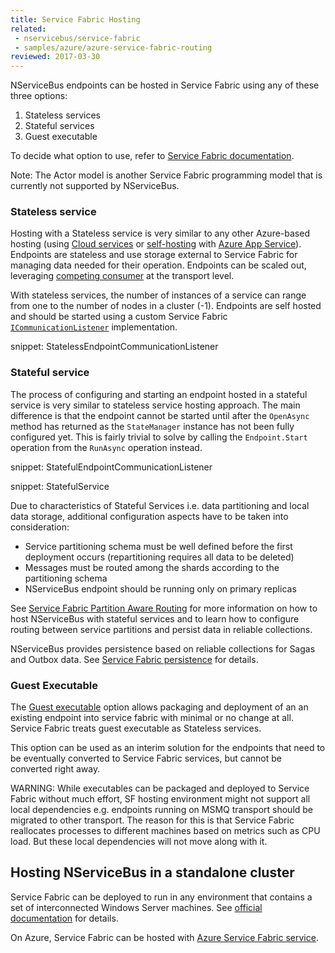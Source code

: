 ```yaml
---
title: Service Fabric Hosting
related:
 - nservicebus/service-fabric
 - samples/azure/azure-service-fabric-routing
reviewed: 2017-03-30
---
```


NServiceBus endpoints can be hosted in Service Fabric using any of these three options:

1. Stateless services
1. Stateful services
1. Guest executable 

To decide what option to use, refer to [Service Fabric documentation](https://docs.microsoft.com/en-us/azure/service-fabric/service-fabric-overview).

Note: The Actor model is another Service Fabric programming model that is currently not supported by NServiceBus.

### Stateless service

Hosting with a Stateless service is very similar to any other Azure-based hosting (using [Cloud services](/nservicebus/hosting/cloud-services-host) or [self-hosting](/nservicebus/hosting/#self-hosting) with [Azure App Service](https://docs.microsoft.com/en-us/azure/app-service/)). Endpoints are stateless and use storage external to Service Fabric for managing data needed for their operation. Endpoints can be scaled out, leveraging [competing consumer](/nservicebus/transports/scale-out) at the transport level.

With stateless services, the number of instances of a service can range from one to the number of nodes in a cluster (-1). Endpoints are self hosted and should be started using a custom Service Fabric [`ICommunicationListener`](https://docs.microsoft.com/en-us/azure/service-fabric/service-fabric-reliable-services-communication) implementation.

snippet: StatelessEndpointCommunicationListener

### Stateful service

The process of configuring and starting an endpoint hosted in a stateful service is very similar to stateless service hosting approach. The main difference is that the endpoint cannot be started until after the `OpenAsync` method has returned as the `StateManager` instance has not been fully configured yet. This is fairly trivial to solve by calling the `Endpoint.Start` operation from the `RunAsync` operation instead.

snippet: StatefulEndpointCommunicationListener

snippet: StatefulService

Due to characteristics of Stateful Services i.e. data partitioning and local data storage, additional configuration aspects have to be taken into consideration: 

- Service partitioning schema must be well defined before the first deployment occurs (repartitioning requires all data to be deleted)
- Messages must be routed among the shards according to the partitioning schema
- NServiceBus endpoint should be running only on primary replicas

See [Service Fabric Partition Aware Routing](/samples/azure/azure-service-fabric-routing) for more information on how to host NServiceBus with stateful services and to learn how to configure routing between service partitions and persist data in reliable collections.

NServiceBus provides persistence based on reliable collections for Sagas and Outbox data. See [Service Fabric persistence](/nservicebus/service-fabric) for details.


### Guest Executable

The [Guest executable](https://docs.microsoft.com/en-us/azure/service-fabric/service-fabric-deploy-existing-app) option allows packaging and deployment of an an existing endpoint into service fabric with minimal or no change at all. Service Fabric treats guest executable as Stateless services.

This option can be used as an interim solution for the endpoints that need to be eventually converted to Service Fabric services, but cannot be converted right away.

WARNING: While executables can be packaged and deployed to Service Fabric without much effort, SF hosting environment might not support all local dependencies e.g. endpoints running on MSMQ transport should be migrated to other transport. The reason for this is that Service Fabric reallocates processes to different machines based on metrics such as CPU load. But these local dependencies will not move along with it.


## Hosting NServiceBus in a standalone cluster

Service Fabric can be deployed to run in any environment that contains a set of interconnected Windows Server machines. See [official documentation](https://docs.microsoft.com/en-us/azure/service-fabric/service-fabric-cluster-creation-for-windows-server) for details.

On Azure, Service Fabric can be hosted with [Azure Service Fabric service](https://azure.microsoft.com/en-us/services/service-fabric/).
